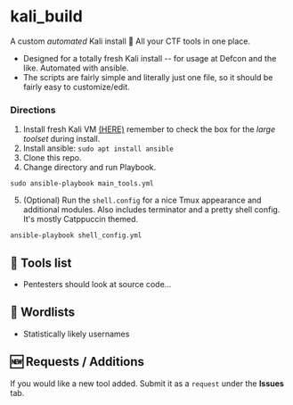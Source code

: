 # kali_build
A custom *automated* Kali install 🚩 All your CTF tools in one place.  
- Designed for a totally fresh Kali install -- for usage at Defcon and the like. Automated with ansible. 
- The scripts are fairly simple and literally just one file, so it should be fairly easy to customize/edit.

### Directions  
1. Install fresh Kali VM [(HERE)](https://www.kali.org/get-kali/#kali-platforms) remember to check the box for the *large toolset* during install. 
2. Install ansible: `sudo apt install ansible`
3. Clone this repo.
4. Change directory and run Playbook.
```
sudo ansible-playbook main_tools.yml
```

5. (Optional) Run the `shell.config` for a nice Tmux appearance and additional modules. Also includes terminator and a pretty shell config. It's mostly Catppuccin themed.   
```
ansible-playbook shell_config.yml
```

## 🔨 Tools list
- Pentesters should look at source code...

## 📑 Wordlists
- Statistically likely usernames

## 🆕 Requests / Additions  
If you would like a new tool added. Submit it as a `request` under the **Issues** tab. 

